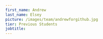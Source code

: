 ```yaml
---
first_name: Andrew
last_name: Elsey
picture: /images/team/andrewforgithub.jpg
tier: Previous Students
jobtitle: 
---
```

